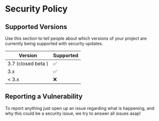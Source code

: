# Security Policy

## Supported Versions

Use this section to tell people about which versions of your project are
currently being supported with security updates.

| Version | Supported          |
| ------- | ------------------ |
| 3.7 (closed beta ) | :white_check_mark: |
| 3.x     | :white_check_mark: |
| < 3.x   | :x: |

## Reporting a Vulnerability

To report anything just open up an issue regarding what is happening, and why this could be a security issue, we try to answer all issues asap!
